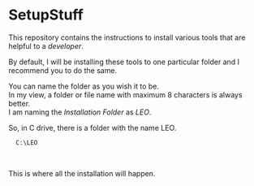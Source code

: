 # SetupStuff

This repository contains the instructions to install various tools that are helpful to a _developer_. <br>

By default, I will be installing these tools to one particular folder and I recommend you to do the same. <br>

You can name the folder as you wish it to be.<br>
In my view, a folder or file name with maximum 8 characters is always better.<br>
I am naming the _Installation Folder_ as _LEO_.<br>

So, in C drive, there is a folder with the name LEO.<br>

      C:\LEO

<br>

This is where all the installation will happen.
